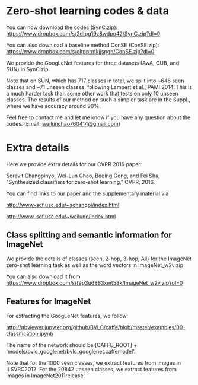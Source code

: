 # Zero-shot learning codes & data
You can now download the codes (SynC.zip):
https://www.dropbox.com/s/2dtpg19z8wdpo42/SynC.zip?dl=0

You can also download a baseline method ConSE (ConSE.zip):
https://www.dropbox.com/s/oltpprntkjjspgn/ConSE.zip?dl=0

We provide the GoogLeNet features for three datasets (AwA, CUB, and SUN) in SynC.zip.

Note that on SUN, which has 717 classes in total, we split into ~646 seen classes and ~71 unseen classes, following Lampert et al., PAMI 2014. This is a much harder task than some other work that tests on only 10 unseen classes. The results of our method on such a simpler task are in the Suppl., where we have accuracy around 90%.

Feel free to contact me and let me know if you have any question about the codes.
(Email: weilunchao760414@gmail.com)

# Extra details
Here we provide extra details for our CVPR 2016 paper:

Soravit Changpinyo, Wei-Lun Chao, Boqing Gong, and Fei Sha, "Synthesized classifiers for zero-shot learning," CVPR, 2016.

You can find links to our paper and the supplementary material via

http://www-scf.usc.edu/~schangpi/index.html

http://www-scf.usc.edu/~weilunc/index.html

## Class splitting and semantic information for ImageNet
We provide the details of classes (seen, 2-hop, 3-hop, All) for the ImageNet zero-shot learning task as well as the word vectors in ImageNet_w2v.zip

You can also download it from https://www.dropbox.com/s/f9p3u6883xmt58k/ImageNet_w2v.zip?dl=0

## Features for ImageNet
For extracting the GoogLeNet features, we follow:

http://nbviewer.jupyter.org/github/BVLC/caffe/blob/master/examples/00-classification.ipynb

The name of the network should be [CAFFE_ROOT] + 'models/bvlc_googlenet/bvlc_googlenet.caffemodel'.

Note that for the 1000 seen classes, we extract features from images in ILSVRC2012. For the 20842 unseen classes, we extract features from images in ImageNet2011release.
